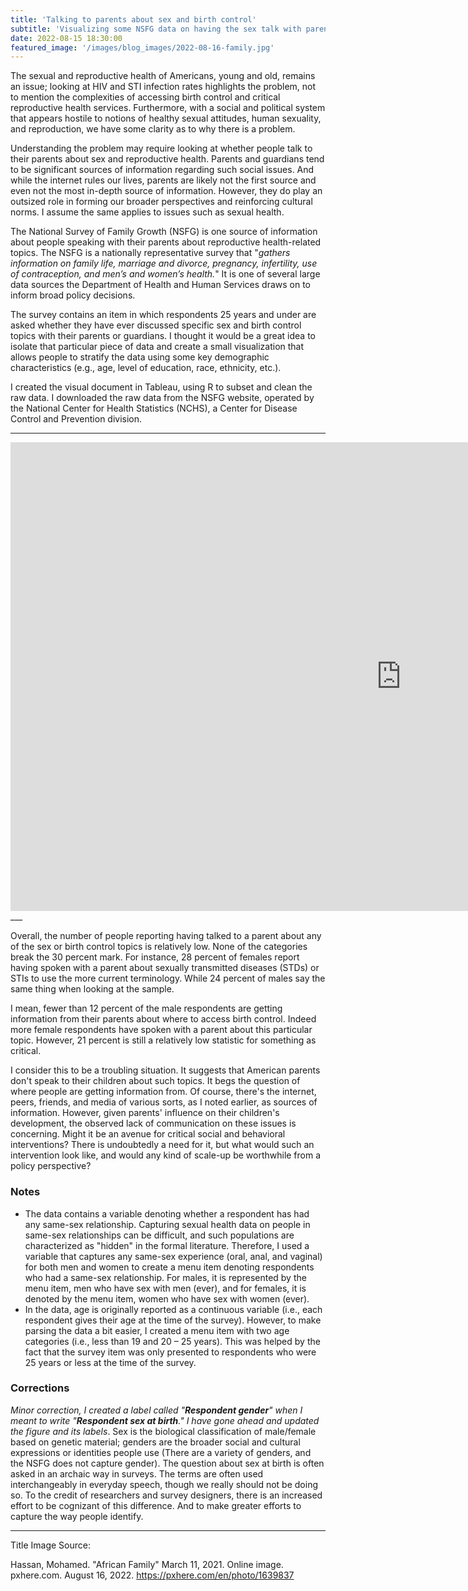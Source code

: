 ```yaml
---
title: 'Talking to parents about sex and birth control'
subtitle: 'Visualizing some NSFG data on having the sex talk with parents'
date: 2022-08-15 18:30:00
featured_image: '/images/blog_images/2022-08-16-family.jpg'
---
```


The sexual and reproductive health of Americans, young and old, remains an issue; looking at HIV and STI infection rates highlights the problem, not to mention the complexities of accessing birth control and critical reproductive health services. Furthermore, with a social and political system that appears hostile to notions of healthy sexual attitudes,  human sexuality, and reproduction, we have some clarity as to why there is a problem.

Understanding the problem may require looking at whether people talk to their parents about sex and reproductive health. Parents and guardians tend to be significant sources of information regarding such social issues. And while the internet rules our lives, parents are likely not the first source and even not the most in-depth source of information. However, they do play an outsized role in forming our broader perspectives and reinforcing cultural norms. I assume the same applies to issues such as sexual health.

The National Survey of Family Growth (NSFG) is one source of information about people speaking with their parents about reproductive health-related topics. The NSFG is a nationally representative survey that "*gathers information on family life, marriage and divorce, pregnancy, infertility, use of contraception, and men’s and women’s health.*" It is one of several large data sources the Department of Health and Human Services draws on to inform broad policy decisions. 

The survey contains an item in which respondents 25 years and under are asked whether they have ever discussed specific sex and birth control topics with their parents or guardians. I thought it would be a great idea to isolate that particular piece of data and create a small visualization that allows people to stratify the data using some key demographic characteristics (e.g., age, level of education, race, ethnicity, etc.).

I created the visual document in Tableau, using R to subset and clean the raw data. I downloaded the raw data from the NSFG website, operated by the National Center for Health Statistics (NCHS), a Center for Disease Control and Prevention division.

___

<iframe seamless frameborder="0" src="https://public.tableau.com/views/NSFG-Sextalkwithparent/NSFGTalkPar?:embed=yes&:display_count=yes&:showVizHome=no" width = '1250' height = '750' scrolling='yes' ></iframe>
___

Overall, the number of people reporting having talked to a parent about any of the sex or birth control topics is relatively low. None of the categories break the 30 percent mark. For instance, 28 percent of females report having spoken with a parent about sexually transmitted diseases (STDs) or STIs to use the more current terminology. While 24 percent of males say the same thing when looking at the sample.

I mean, fewer than 12 percent of the male respondents are getting information from their parents about where to access birth control. Indeed more female respondents have spoken with a parent about this particular topic. However, 21 percent is still a relatively low statistic for something as critical.

I consider this to be a troubling situation. It suggests that American parents don't speak to their children about such topics. It begs the question of where people are getting information from. Of course, there's the internet, peers, friends, and media of various sorts, as I noted earlier, as sources of information. However, given parents' influence on their children's development, the observed lack of communication on these issues is concerning. Might it be an avenue for critical social and behavioral interventions? There is undoubtedly a need for it, but what would such an intervention look like, and would any kind of scale-up be worthwhile from a policy perspective?

### Notes

- The data contains a variable denoting whether a respondent has had any same-sex relationship. Capturing sexual health data on people in same-sex relationships can be difficult, and such populations are characterized as "hidden" in the formal literature. Therefore, I used a variable that captures any same-sex experience (oral, anal, and vaginal) for both men and women to create a menu item denoting respondents who had a same-sex relationship. For males, it is represented by the menu item, men who have sex with men (ever), and for females, it is denoted by the menu item, women who have sex with women (ever).
- In the data, age is originally reported as a continuous variable (i.e., each respondent gives their age at the time of the survey). However, to make parsing the data a bit easier, I created a menu item with two age categories (i.e., less than 19 and 20 – 25 years). This was helped by the fact that the survey item was only presented to respondents who were 25 years or less at the time of the survey.

### Corrections

*Minor correction, I created a label called "**Respondent gender**" when I meant to write "**Respondent sex at birth**." I have gone ahead and updated the figure and its labels*. Sex is the biological classification of male/female based on genetic material; genders are the broader social and cultural expressions or identities people use (There are a variety of genders, and the NSFG does not capture gender). The question about sex at birth is often asked in an archaic way in surveys. The terms are often used interchangeably in everyday speech, though we really should not be doing so. To the credit of researchers and survey designers, there is an increased effort to be cognizant of this difference. And to make greater efforts to capture the way people identify. 

___

Title Image Source:

Hassan, Mohamed. "African Family" March 11, 2021. Online image. pxhere.com. August 16, 2022. <https://pxhere.com/en/photo/1639837>
